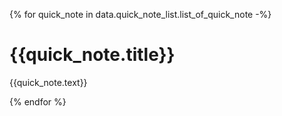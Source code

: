 {% for quick_note in data.quick_note_list.list_of_quick_note -%}
<!--BEGIN {% for name, value in quick_note %}{{name}}={% if value is integer %}{{value}}{% else %}"{{value}}"{% endif %} {% endfor %}-->
# {{quick_note.title}}
{{quick_note.text}}
<!--END-->

{% endfor %}

